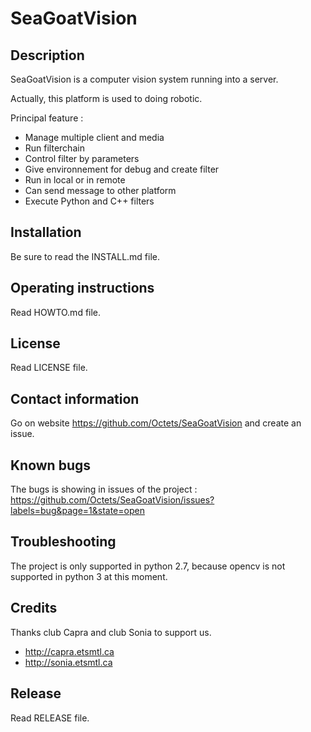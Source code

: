SeaGoatVision
=============

Description
--------------
SeaGoatVision is a computer vision system running into a server.

Actually, this platform is used to doing robotic.

Principal feature :
 - Manage multiple client and media
 - Run filterchain
 - Control filter by parameters
 - Give environnement for debug and create filter
 - Run in local or in remote
 - Can send message to other platform
 - Execute Python and C++ filters

Installation
-------------
Be sure to read the INSTALL.md file.

Operating instructions
---------------------------
Read HOWTO.md file.

License
---------
Read LICENSE file.

Contact information
------------------------
Go on website https://github.com/Octets/SeaGoatVision and create an issue.

Known bugs
---------------
The bugs is showing in issues of the project : https://github.com/Octets/SeaGoatVision/issues?labels=bug&page=1&state=open

Troubleshooting
-------------------
The project is only supported in python 2.7, because opencv is not supported in python 3 at this moment.

Credits
---------
Thanks club Capra and club Sonia to support us.

 - http://capra.etsmtl.ca
 - http://sonia.etsmtl.ca

Release
-------
Read RELEASE file.
